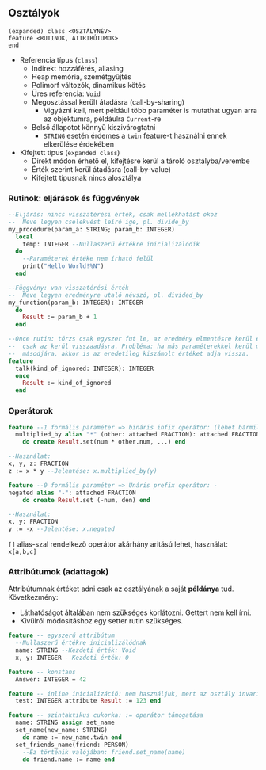 ## Osztályok

~~~
(expanded) class <OSZTÁLYNÉV>
feature <RUTINOK, ATTRIBÚTUMOK>
end
~~~

- Referencia típus (`class`)
  - Indirekt hozzáférés, aliasing
  - Heap memória, szemétgyűjtés
  - Polimorf változók, dinamikus kötés
  - Üres referencia: `Void`
  - Megosztással került átadásra (call-by-sharing)
    - Vigyázni kell, mert például több paraméter is mutathat ugyan arra az objektumra, példáulra `Current`-re
  - Belső állapotot könnyű kiszivárogtatni
    - `STRING` esetén érdemes a `twin` feature-t használni ennek elkerülése érdekében
- Kifejtett típus (`expanded class`)
  - Direkt módon érhető el, kifejtésre kerül a tároló osztályba/verembe
  - Érték szerint kerül átadásra (call-by-value)
  - Kifejtett típusnak nincs alosztálya

### Rutinok: eljárások és függvények

~~~eiffel
--Eljárás: nincs visszatérési érték, csak mellékhatást okoz
--  Neve legyen cselekvést leíró ige, pl. divide_by
my_procedure(param_a: STRING; param_b: INTEGER)
  local
    temp: INTEGER --Nullaszerű értékre inicializálódik
  do
    --Paraméterek értéke nem írható felül
    print("Hello World!%N")
  end 

--Függvény: van visszatérési érték
--  Neve legyen eredményre utaló névszó, pl. divided_by
my_function(param_b: INTEGER): INTEGER
  do
    Result := param_b + 1
  end

--Once rutin: törzs csak egyszer fut le, az eredmény elmentésre kerül és későbbiekben
--  csak az kerül visszaadásra. Probléma: ha más paraméterekkel kerül meghívásra
--  másodjára, akkor is az eredetileg kiszámolt értéket adja vissza.
feature
  talk(kind_of_ignored: INTEGER): INTEGER
  once
    Result := kind_of_ignored
  end
~~~

### Operátorok

~~~eiffel
feature --1 formális paraméter => bináris infix operátor: (lehet bármilyen karaktersorozat)
  multiplied_by alias "*" (other: attached FRACTION): attached FRACTION
    do create Result.set(num * other.num, ...) end

--Használat:
x, y, z: FRACTION
z := x * y --Jelentése: x.multiplied_by(y)

feature --0 formális paraméter => Unáris prefix operátor: -
negated alias "-": attached FRACTION
	do create Result.set (-num, den) end

--Használat:
x, y: FRACTION
y := -x --Jelentése: x.negated
~~~

`[]` alias-szal rendelkező operátor akárhány aritású lehet, használat: `x[a,b,c]`

### Attribútumok (adattagok)

Attribútumnak értéket adni csak az osztályának a saját **példánya** tud. Következmény:

- Láthatóságot általában nem szükséges korlátozni. Gettert nem kell írni.
- Kivülről módosításhoz egy setter rutin szükséges.

~~~eiffel
feature -- egyszerű attribútum
  --Nullaszerű értékre inicializálódnak
  name: STRING --Kezdeti érték: Void
  x, y: INTEGER --Kezdeti érték: 0

feature -- konstans
  Answer: INTEGER = 42

feature -- inline inicializáció: nem használjuk, mert az osztály invariáns ellenőrzés után fut csak le
  test: INTEGER attribute Result := 123 end

feature -- szintaktikus cukorka: := operátor támogatása
  name: STRING assign set_name
  set_name(new_name: STRING)
    do name := new_name.twin end
  set_friends_name(friend: PERSON)
    --Ez történik valójában: friend.set_name(name)
    do friend.name := name end
~~~
